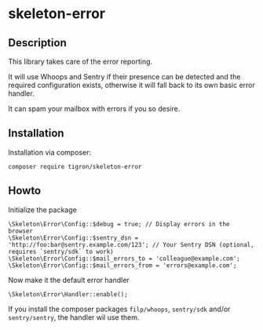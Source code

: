 # skeleton-error

## Description

This library takes care of the error reporting.

It will use Whoops and Sentry if their presence can be detected and the
required configuration exists, otherwise it will fall back to its own basic
error handler.

It can spam your mailbox with errors if you so desire.

## Installation

Installation via composer:

    composer require tigron/skeleton-error

## Howto

Initialize the package

    \Skeleton\Error\Config::$debug = true; // Display errors in the browser
    \Skeleton\Error\Config::$sentry_dsn = 'http://foo:bar@sentry.example.com/123'; // Your Sentry DSN (optional, requires `sentry/sdk` to work)
    \Skeleton\Error\Config::$mail_errors_to = 'colleague@example.com';
    \Skeleton\Error\Config::$mail_errors_from = 'errors@example.com';

Now make it the default error handler

    \Skeleton\Error\Handler::enable();

If you install the composer packages `filp/whoops`, `sentry/sdk` and/or
`sentry/sentry`, the handler wil use them.
